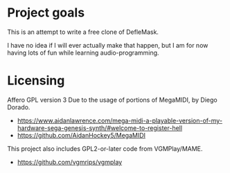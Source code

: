 # Project goals
This is an attempt to write a free clone of DefleMask.

I have no idea if I will ever actually make that happen, but I am for now having lots of fun while learning audio-programming.


# Licensing

Affero GPL version 3
Due to the usage of portions of MegaMIDI, by Diego Dorado.
- https://www.aidanlawrence.com/mega-midi-a-playable-version-of-my-hardware-sega-genesis-synth/#welcome-to-register-hell
- https://github.com/AidanHockey5/MegaMIDI

This project also includes GPL2-or-later code from VGMPlay/MAME.
- https://github.com/vgmrips/vgmplay

